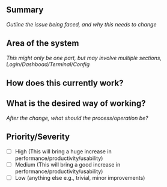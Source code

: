 ## Summary
*Outline the issue being faced, and why this needs to change*

## Area of the system
*This might only be one part, but may involve multiple sections, Login/Dashboad/Terminal/Config*

## How does this currently work?

## What is the desired way of working?
*After the change, what should the process/operation be?*

## Priority/Severity
- [ ] High (This will bring a huge increase in performance/productivity/usability)
- [ ] Medium (This will bring a good increase in performance/productivity/usability)
- [ ] Low (anything else e.g., trivial, minor improvements)
